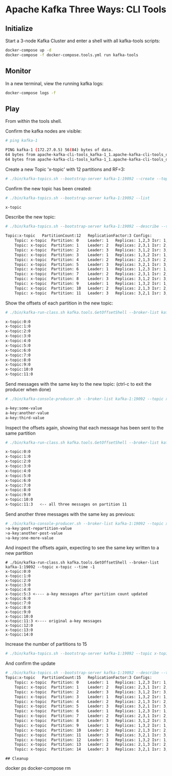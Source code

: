 # Apache Kafka Three Ways: CLI Tools

## Initialize

Start a 3-node Kafka Cluster and enter a shell with all kafka-tools scripts:
```sh
docker-compose up -d
docker-compose -f docker-compose.tools.yml run kafka-tools
```

## Monitor

In a new terminal, view the running kafka logs:
```sh
docker-compose logs -f
```

## Play 

From within the tools shell.

Confirm the kafka nodes are visible:

```sh
# ping kafka-1

PING kafka-1 (172.27.0.5) 56(84) bytes of data.
64 bytes from apache-kafka-cli-tools_kafka-1_1.apache-kafka-cli-tools_default (172.27.0.5): icmp_seq=1 ttl=64 time=0.093 ms
64 bytes from apache-kafka-cli-tools_kafka-1_1.apache-kafka-cli-tools_default (172.27.0.5): icmp_seq=2 ttl=64 time=0.112 ms
```

Create a new Topic 'x-topic' with 12 partitions and RF=3:

```sh
# ./bin/kafka-topics.sh --bootstrap-server kafka-1:19092 --create --topic x-topic --partitions 12 --replication-factor 3
```

Confirm the new topic has been created:

```sh
# ./bin/kafka-topics.sh --bootstrap-server kafka-1:19092 --list

x-topic
```

Describe the new topic:

```sh
# ./bin/kafka-topics.sh --bootstrap-server kafka-1:19092 --describe --topic x-topic

Topic:x-topic	PartitionCount:12	ReplicationFactor:3	Configs:
	Topic: x-topic	Partition: 0	Leader: 1	Replicas: 1,2,3	Isr: 1,2,3
	Topic: x-topic	Partition: 1	Leader: 2	Replicas: 2,3,1	Isr: 2,3,1
	Topic: x-topic	Partition: 2	Leader: 3	Replicas: 3,1,2	Isr: 3,1,2
	Topic: x-topic	Partition: 3	Leader: 1	Replicas: 1,3,2	Isr: 1,3,2
	Topic: x-topic	Partition: 4	Leader: 2	Replicas: 2,1,3	Isr: 2,1,3
	Topic: x-topic	Partition: 5	Leader: 3	Replicas: 3,2,1	Isr: 3,2,1
	Topic: x-topic	Partition: 6	Leader: 1	Replicas: 1,2,3	Isr: 1,2,3
	Topic: x-topic	Partition: 7	Leader: 2	Replicas: 2,3,1	Isr: 2,3,1
	Topic: x-topic	Partition: 8	Leader: 3	Replicas: 3,1,2	Isr: 3,1,2
	Topic: x-topic	Partition: 9	Leader: 1	Replicas: 1,3,2	Isr: 1,3,2
	Topic: x-topic	Partition: 10	Leader: 2	Replicas: 2,1,3	Isr: 2,1,3
	Topic: x-topic	Partition: 11	Leader: 3	Replicas: 3,2,1	Isr: 3,2,1
```

Show the offsets of each partition in the new topic:

```sh
# ./bin/kafka-run-class.sh kafka.tools.GetOffsetShell --broker-list kafka-1:19092 --topic x-topic --time -1

x-topic:0:0
x-topic:1:0
x-topic:2:0
x-topic:3:0
x-topic:4:0
x-topic:5:0
x-topic:6:0
x-topic:7:0
x-topic:8:0
x-topic:9:0
x-topic:10:0
x-topic:11:0
```

Send messages with the same key to the new topic: (ctrl-c to exit the producer when done)

```sh
# ./bin/kafka-console-producer.sh --broker-list kafka-1:19092 --topic x-topic --property "parse.key=true" --property "key.separator=:"

a-key:some-value
a-key:another-value
a-key:third-value
```

Inspect the offsets again, showing that each message has been sent to the same partition

```sh
# ./bin/kafka-run-class.sh kafka.tools.GetOffsetShell --broker-list kafka-1:19092 --topic x-topic --time -1

x-topic:0:0
x-topic:1:0
x-topic:2:0
x-topic:3:0
x-topic:4:0
x-topic:5:0
x-topic:6:0
x-topic:7:0
x-topic:8:0
x-topic:9:0
x-topic:10:0
x-topic:11:3   <-- all three messages on partition 11
```

Send another three messages with the same key as previous:

```sh
# ./bin/kafka-console-producer.sh --broker-list kafka-1:19092 --topic x-topic --property "parse.key=true" --property "key.separator=:"
>a-key:post-repartition-value
>a-key:another-post-value
>a-key:one-more-value
```

And inspect the offsets again, expecting to see the same key written to a new partition

```
# ./bin/kafka-run-class.sh kafka.tools.GetOffsetShell --broker-list kafka-1:19092 --topic x-topic --time -1
x-topic:0:0
x-topic:1:0
x-topic:2:0
x-topic:3:0
x-topic:4:0
x-topic:5:3 <---- a-key messages after partition count updated
x-topic:6:0
x-topic:7:0
x-topic:8:0
x-topic:9:0
x-topic:10:0
x-topic:11:3 <---- original a-key messages
x-topic:12:0
x-topic:13:0
x-topic:14:0
```

Increase the number of partitions to 15

```sh
# ./bin/kafka-topics.sh --bootstrap-server kafka-1:19092 --topic x-topic --alter --partitions 15
```

And confirm the update

```sh
# ./bin/kafka-topics.sh --bootstrap-server kafka-1:19092 --describe --topic x-topic
Topic:x-topic	PartitionCount:15	ReplicationFactor:3	Configs:
	Topic: x-topic	Partition: 0	Leader: 1	Replicas: 1,2,3	Isr: 1,2,3
	Topic: x-topic	Partition: 1	Leader: 2	Replicas: 2,3,1	Isr: 2,3,1
	Topic: x-topic	Partition: 2	Leader: 3	Replicas: 3,1,2	Isr: 3,1,2
	Topic: x-topic	Partition: 3	Leader: 1	Replicas: 1,3,2	Isr: 1,3,2
	Topic: x-topic	Partition: 4	Leader: 2	Replicas: 2,1,3	Isr: 2,1,3
	Topic: x-topic	Partition: 5	Leader: 3	Replicas: 3,2,1	Isr: 3,2,1
	Topic: x-topic	Partition: 6	Leader: 1	Replicas: 1,2,3	Isr: 1,2,3
	Topic: x-topic	Partition: 7	Leader: 2	Replicas: 2,3,1	Isr: 2,3,1
	Topic: x-topic	Partition: 8	Leader: 3	Replicas: 3,1,2	Isr: 3,1,2
	Topic: x-topic	Partition: 9	Leader: 1	Replicas: 1,3,2	Isr: 1,3,2
	Topic: x-topic	Partition: 10	Leader: 2	Replicas: 2,1,3	Isr: 2,1,3
	Topic: x-topic	Partition: 11	Leader: 3	Replicas: 3,2,1	Isr: 3,2,1
	Topic: x-topic	Partition: 12	Leader: 1	Replicas: 1,3,2	Isr: 1,3,2
	Topic: x-topic	Partition: 13	Leader: 2	Replicas: 2,1,3	Isr: 2,1,3
	Topic: x-topic	Partition: 14	Leader: 3	Replicas: 3,2,1	Isr: 3,2,1
```	

```
## Cleanup
```
docker ps
docker-compose rm
```
